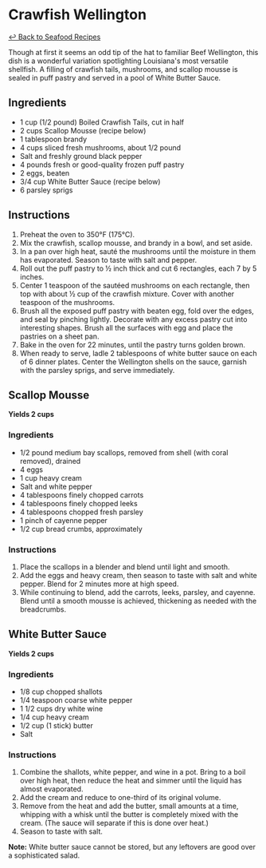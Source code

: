 # Crawfish Wellington

[&larrhk; Back to Seafood Recipes](./README.md)

Though at first it seems an odd tip of the hat to familiar Beef Wellington, this dish is a wonderful variation spotlighting Louisiana's most versatile shellfish. A filling of crawfish tails, mushrooms, and scallop mousse is sealed in puff pastry and served in a pool of White Butter Sauce.

## Ingredients

- 1 cup (1/2 pound) Boiled Crawfish Tails, cut in half
- 2 cups Scallop Mousse (recipe below)
- 1 tablespoon brandy
- 4 cups sliced fresh mushrooms, about 1/2 pound
- Salt and freshly ground black pepper
- 4 pounds fresh or good-quality frozen puff pastry
- 2 eggs, beaten
- 3/4 cup White Butter Sauce (recipe below)
- 6 parsley sprigs

## Instructions

1. Preheat the oven to 350°F (175°C).
2. Mix the crawfish, scallop mousse, and brandy in a bowl, and set aside.
3. In a pan over high heat, sauté the mushrooms until the moisture in them has evaporated. Season to taste with salt and pepper.
4. Roll out the puff pastry to ½ inch thick and cut 6 rectangles, each 7 by 5 inches.
5. Center 1 teaspoon of the sautéed mushrooms on each rectangle, then top with about ½ cup of the crawfish mixture. Cover with another teaspoon of the mushrooms.
6. Brush all the exposed puff pastry with beaten egg, fold over the edges, and seal by pinching lightly. Decorate with any excess pastry cut into interesting shapes. Brush all the surfaces with egg and place the pastries on a sheet pan.
7. Bake in the oven for 22 minutes, until the pastry turns golden brown.
8. When ready to serve, ladle 2 tablespoons of white butter sauce on each of 6 dinner plates. Center the Wellington shells on the sauce, garnish with the parsley sprigs, and serve immediately.

## Scallop Mousse

**Yields 2 cups**

### Ingredients

- 1/2 pound medium bay scallops, removed from shell (with coral removed), drained
- 4 eggs
- 1 cup heavy cream
- Salt and white pepper
- 4 tablespoons finely chopped carrots
- 4 tablespoons finely chopped leeks
- 4 tablespoons chopped fresh parsley
- 1 pinch of cayenne pepper
- 1/2 cup bread crumbs, approximately

### Instructions

1. Place the scallops in a blender and blend until light and smooth.
2. Add the eggs and heavy cream, then season to taste with salt and white pepper. Blend for 2 minutes more at high speed.
3. While continuing to blend, add the carrots, leeks, parsley, and cayenne. Blend until a smooth mousse is achieved, thickening as needed with the breadcrumbs.

## White Butter Sauce

**Yields 2 cups**

### Ingredients

- 1/8 cup chopped shallots
- 1/4 teaspoon coarse white pepper
- 1 1/2 cups dry white wine
- 1/4 cup heavy cream
- 1/2 cup (1 stick) butter
- Salt

### Instructions

1. Combine the shallots, white pepper, and wine in a pot. Bring to a boil over high heat, then reduce the heat and simmer until the liquid has almost evaporated.
2. Add the cream and reduce to one-third of its original volume.
3. Remove from the heat and add the butter, small amounts at a time, whipping with a whisk until the butter is completely mixed with the cream. (The sauce will separate if this is done over heat.)
4. Season to taste with salt.

**Note:** White butter sauce cannot be stored, but any leftovers are good over a sophisticated salad.